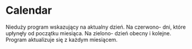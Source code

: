 # Calendar

Nieduży program wskazujący na aktualny dzień. Na czerwono- dni, które upłynęły od początku miesiąca. Na zielono- dzień obecny i kolejne. Program aktualizuje się z każdym miesiącem. 
